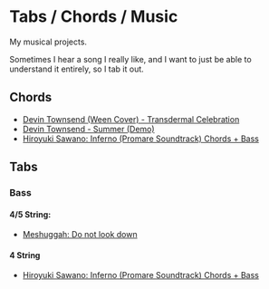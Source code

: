 # Tabs / Chords / Music

My musical projects. 

Sometimes I hear a song I really like, and I want to just be able to understand it entirely, so I tab it out.
    
## Chords
* [Devin Townsend (Ween Cover) - Transdermal Celebration](./transdermalcelebration.txt)
* [Devin Townsend - Summer (Demo)](./summer.txt)
* [Hiroyuki Sawano: Inferno (Promare Soundtrack) Chords + Bass](./inferno.txt)


## Tabs
### Bass
#### 4/5 String:
* [Meshuggah: Do not look down](./donotlookdown.txt)

#### 4 String
* [Hiroyuki Sawano: Inferno (Promare Soundtrack) Chords + Bass](./inferno.txt)

